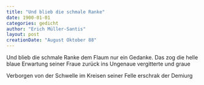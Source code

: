 ```yaml
---
title: "Und blieb die schmale Ranke"
date: 1900-01-01
categories: gedicht
author: "Erich Müller-Santis"
layout: post
creationDate: "August Oktober 88"
---
```

Und blieb die schmale Ranke
dem Flaum nur ein Gedanke.
Das zog die helle blaue
Erwartung seiner Fraue
zurück ins Ungenaue
vergitterte und graue

Verborgen von der Schwelle
im Kreisen seiner Felle
erschrak der Demiurg
